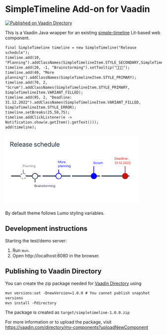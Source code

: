 # SimpleTimeline Add-on for Vaadin

[![Published on Vaadin Directory](https://img.shields.io/vaadin-directory/v/idle.svg)](https://vaadin.com/directory/component/simpletimeline)


This is a Vaadin Java wrapper for an existing [simple-timeline](https://github.com/parttio/simple-timeline) Lit-based web component. 

```
final SimpleTimeline timeline = new SimpleTimeline("Release schedule");
timeline.add(10, "Planning").addClassNames(SimpleTimelineItem.STYLE_SECONDARY,SimpleTimelineItem.VARIANT_DASHED);
timeline.add(20, -1, "Brainstorming").setTooltip("🧠🧠🧠");
timeline.add(40, "More planning").addClassNames(SimpleTimelineItem.STYLE_PRIMARY);
timeline.add(70, 2, "Scrum").addClassNames(SimpleTimelineItem.STYLE_PRIMARY, SimpleTimelineItem.VARIANT_FILLED);
timeline.add(95, 2, "Deadline: 31.12.2022").addClassNames(SimpleTimelineItem.VARIANT_FILLED, SimpleTimelineItem.STYLE_ERROR);
timeline.setBreaks(25,50,75);
timeline.addClickListener(e -> Notification.show(e.getItem().getText()));
add(timeline);
```

![Release schedule](https://github.com/samie/SimpleTimeline/blob/v23/roadmap-timeline.png)


By default theme follows Lumo styling variables.

## Development instructions

Starting the test/demo server:
1. Run `mvn`.
2. Open http://localhost:8080 in the browser.

## Publishing to Vaadin Directory

You can create the zip package needed for [Vaadin Directory](https://vaadin.com/directory/) using
```
mvn versions:set -DnewVersion=1.0.0 # You cannot publish snapshot versions 
mvn install -Pdirectory
```

The package is created as `target/simpletimeline-1.0.0.zip`

For more information or to upload the package, visit https://vaadin.com/directory/my-components?uploadNewComponent
